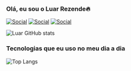 
### Olá, eu sou o Luar Rezende🔥

[![Social](https://img.shields.io/badge/LinkedIn-0077B5?style=for-the-badge&logo=linkedin&logoColor=white)](https://www.linkedin.com/in/luarrezende/)
[![Social](https://img.shields.io/badge/Instagram-E4405F?style=for-the-badge&logo=instagram&logoColor=white)](https://www.instagram.com/luarrezende/)
[![Social](https://img.shields.io/badge/Codewars-B1361E?style=for-the-badge&logo=Codewars&logoColor=white)](https://www.codewars.com/users/Luarrezende)

![Luar GitHub stats](https://github-readme-stats.vercel.app/api?username=Luarrezende&show_icons=true&theme=dracula)

### Tecnologias que eu uso no meu dia a dia

![Top Langs](https://github-readme-stats.vercel.app/api/top-langs/?username=Luarrezende&layout=compact)
